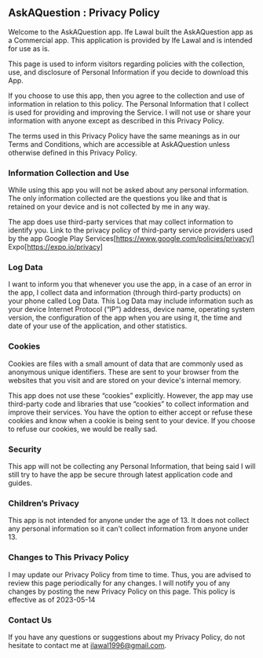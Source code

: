 ## AskAQuestion : Privacy Policy

Welcome to the AskAQuestion app. Ife Lawal built the AskAQuestion app as a Commercial app. This application is provided by Ife Lawal and is intended for use as is.

This page is used to inform visitors regarding policies with the collection, use, and disclosure of Personal Information if you decide to download this App.

If you choose to use this app, then you agree to the collection and use of information in relation to this policy. The Personal Information that I collect is used for providing and improving the Service. I will not use or share your information with anyone except as described in this Privacy Policy.

The terms used in this Privacy Policy have the same meanings as in our Terms and Conditions, which are accessible at AskAQuestion unless otherwise defined in this Privacy Policy.


###  Information Collection and Use
While using this app you will not be asked about any personal information. The only information collected are the questions you like and that is retained on your device and is not collected by me in any way.


The app does use third-party services that may collect information to identify you.
Link to the privacy policy of third-party service providers used by the app
Google Play Services[https://www.google.com/policies/privacy/]
Expo[https://expo.io/privacy]


### Log Data
I want to inform you that whenever you use the app, in a case of an error in the app, I collect data and information (through third-party products) on your phone called Log Data. This Log Data may include information such as your device Internet Protocol (“IP”) address, device name, operating system version, the configuration of the app when you are using it, the time and date of your use of the application, and other statistics.

### Cookies
Cookies are files with a small amount of data that are commonly used as anonymous unique identifiers. These are sent to your browser from the websites that you visit and are stored on your device's internal memory.


This app does not use these “cookies” explicitly. However, the app may use third-party code and libraries that use “cookies” to collect information and improve their services. You have the option to either accept or refuse these cookies and know when a cookie is being sent to your device. If you choose to refuse our cookies, we would be really sad.


### Security
This app will not be collecting any Personal Information, that being said I will still try to have the app be secure through latest application code and guides.


### Children’s Privacy
This app is not intended for anyone under the age of 13. It does not collect any personal information so it can't collect information from anyone under 13.


### Changes to This Privacy Policy
I may update our Privacy Policy from time to time. Thus, you are advised to review this page periodically for any changes. I will notify you of any changes by posting the new Privacy Policy on this page.
This policy is effective as of 2023-05-14


### Contact Us
If you have any questions or suggestions about my Privacy Policy, do not hesitate to contact me at ilawal1996@gmail.com.
